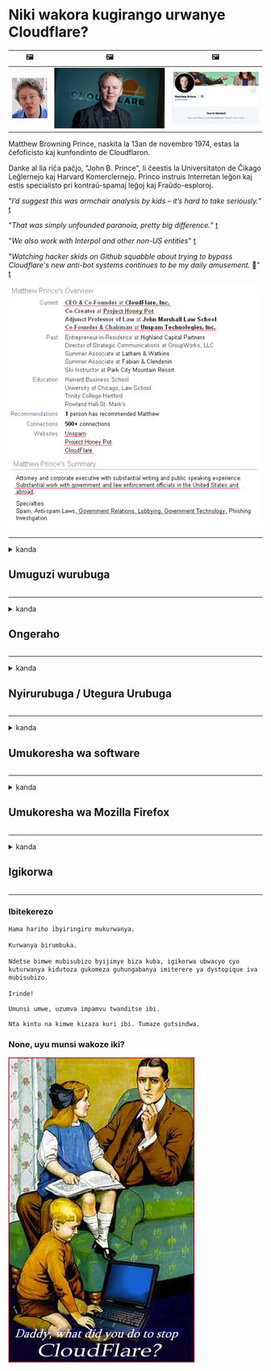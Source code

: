 # Niki wakora kugirango urwanye Cloudflare?

| 🖼 | 🖼 | 🖼 |
| --- | --- | --- |
| ![](../image/matthew_prince_teen.jpg) | ![](../image/matthew_prince.jpg) | ![](../image/blockedbymatthewprince.jpg) |


Matthew Browning Prince, naskita la 13an de novembro 1974, estas la ĉefoficisto kaj kunfondinto de Cloudflaron.

Danke al lia riĉa paĉjo, "John B. Prince", li ĉeestis la Universitaton de Ĉikago Leĝlernejo kaj Harvard Komerclernejo.
Princo instruis Interretan leĝon kaj estis specialisto pri kontraŭ-spamaj leĝoj kaj Fraŭdo-esploroj.


"*I’d suggest this was armchair analysis by kids – it’s hard to take seriously.*" [t](https://www.theguardian.com/technology/2015/nov/19/cloudflare-accused-by-anonymous-helping-isis)

"*That was simply unfounded paranoia, pretty big difference.*"  [t](https://twitter.com/xxdesmus/status/992757936123359233)

"*We also work with Interpol and other non-US entities*" [t](https://twitter.com/eastdakota/status/1203028504184360960)

"*Watching hacker skids on Github squabble about trying to bypass Cloudflare's new anti-bot systems continues to be my daily amusement.* 🍿" [t](https://twitter.com/eastdakota/status/1273277839102656515)


![](../image/whoismp.jpg)

---


<details>
<summary>kanda

## Umuguzi wurubuga
</summary>


- Niba urubuga ukunda rukoresha Cloudflare, ubabwire kudakoresha Cloudflare.
  - Kwinubira ku mbuga nkoranyambaga nka Facebook, Reddit, Twitter cyangwa Mastodon ntacyo bihindura. [Ibikorwa biranguruye kuruta hashtags.](https://twitter.com/phyzonloop/status/1274132092490862594)
  - Gerageza kuvugana na nyirurubuga niba ushaka kwigira ingirakamaro.

[Cloudflare ati](https://github.com/Eloston/ungoogled-chromium/issues/783):
```
Turagusaba ko wagera kubayobozi kuri serivisi cyangwa imbuga zihariye uhura nazo kandi ugasangira uburambe.
```

[Niba utabisabye, nyiri urubuga ntabwo azi iki kibazo.](../PEOPLE.md)

![](../image/liberapay.jpg)

[Urugero rwiza](https://counterpartytalk.org/t/turn-off-cloudflare-on-counterparty-co-plz/164/5).<br>
Ufite ikibazo? [Zamura ijwi ryawe nonaha.](https://github.com/maraoz/maraoz.github.io/issues/1) Urugero hepfo.

```
Urimo gufasha gusa kugenzura ibigo no kugenzura imbaga.
http://crimeflare.eu.org
```

```
Urupapuro rwurubuga rwawe ruri mu buzima-bwihohotera bwihariye bwikingiye-busitani bwa CloudFlare.
http://crimeflare.eu.org
```

- Fata umwanya wo gusoma politiki yibanga y'urubuga.
  - niba urubuga ruri inyuma ya Cloudflare cyangwa urubuga rukoresha serivisi zihujwe na Cloudflare.

Igomba gusobanura icyo "Cloudflare" aricyo, kandi igasaba uruhushya rwo gusangira amakuru yawe na Cloudflare. Kutabikora bizavamo kutizerana kandi urubuga ruvugwa rugomba kwirindwa.

[Urugero rwa politiki yerekeye ubuzima bwite yemewe hano](https://archive.is/bDlTz) ("Subprocessors" > "Entity Name")

```
Nasomye politiki yi banga yawe kandi sinshobora kubona ijambo Cloudflare.
Nanze gusangira nawe amakuru niba ukomeje kugaburira amakuru yanjye kuri Cloudflare.
http://crimeflare.eu.org
```

Uru nurugero rwa politiki yi banga idafite ijambo Cloudflare.
[Liberland Jobs](https://archive.is/daKIr) [privacy policy](https://docsend.com/view/feiwyte):

![](../image/cfwontobey.jpg)

Cloudflare ifite politiki yihariye.
[Cloudflare ikunda abantu doxxing.](https://www.reddit.com/r/GamerGhazi/comments/2s64fe/be_wary_reporting_to_cloudflare/)

Dore urugero rwiza kumpapuro zo kwiyandikisha kurubuga.
AFAIK, urubuga rwa zeru kora ibi. Uzabizera?

```
Ukanze "Kwiyandikisha kuri XYZ", wemera amasezerano ya serivisi n'amabwiriza yerekeye ubuzima bwite.
Uremera kandi gusangira amakuru yawe na Cloudflare kandi ukemera no gutangaza ibanga ryibicu.
Niba Cloudflare imennye amakuru yawe cyangwa ntizakwemerera guhuza na seriveri zacu, ntabwo ari amakosa yacu. [*]

[ Iyandikishe ] [ Ntabwo nemeranya ]
```
[*] [PEOPLE.md](../PEOPLE.md)


- Gerageza kudakoresha serivisi zabo. Wibuke ko ukurikiranwa na Cloudflare.
  - ["I'm in your TLS, sniffin' your passworz"](../image/iminurtls.jpg)

- Shakisha urundi rubuga. Hariho ubundi buryo n'amahirwe kuri enterineti!

- Emeza inshuti zawe gukoresha Tor buri munsi.
  - Kutamenyekana bigomba kuba igipimo cya enterineti ifunguye!
  - [Menya ko umushinga wa Tor udakunda uyu mushinga.](../HISTORY.md)

</details>

------

<details>
<summary>kanda

## Ongeraho
</summary>

- Niba mushakisha yawe ari Firefox, Tor Browser, cyangwa Chromium Ungoogled koresha imwe muribi wongeyeho.
  - Niba ushaka kongeramo izindi nshya wongeyeho ubaze kubyerekeye mbere.


| Izina | Iterambere | Inkunga | Irashobora guhagarika | Urashobora Kumenyesha | Chrome |
| -------- | -------- | -------- | -------- | -------- | -------- |
| [Bloku Cloudflaron MITM-Atakon](../subfiles/about.bcma.md) | #Addon | [ ? ](http://crimeflare.eu.org/) | **Yego**     | **Yego**     |  **Yego** |
| [Ĉu ligoj estas vundeblaj al MITM-atako?](../subfiles/about.ismm.md) | #Addon | [ ? ](http://crimeflare.eu.org/) | Oya     | **Yego**     |  **Yego** |
| [Ĉu ĉi tiuj ligoj blokos Tor-uzanton?](../subfiles/about.isat.md) | #Addon | [ ? ](http://crimeflare.eu.org/) | Oya     | **Yego**     |  **Yego** |
| [Block Cloudflare MITM Attack](https://trac.torproject.org/projects/tor/attachment/ticket/24351/block_cloudflare_mitm_attack-1.0.14.1-an%2Bfx.xpi)<br>[**DELETED BY TOR PROJECT**](../HISTORY.md) | nullius | [ ? ](../tool/block_cloudflare_mitm_fx), [Link](http://crimeflare.eu.org/) | **Yego**     | **Yego**     |  Oya |
| [TPRB](http://34ahehcli3epmhbu2wbl6kw6zdfl74iyc4vg3ja4xwhhst332z3knkyd.onion/) | Sw | [ ? ](http://34ahehcli3epmhbu2wbl6kw6zdfl74iyc4vg3ja4xwhhst332z3knkyd.onion/) | **Yego**     | **Yego**     |  Oya |
| [Detect Cloudflare](https://addons.mozilla.org/en-US/firefox/addon/detect-cloudflare/) | Frank Otto | [ ? ](https://github.com/traktofon/cf-detect) | Oya     | **Yego**     |  Oya |
| [True Sight](https://addons.mozilla.org/en-US/firefox/addon/detect-cloudflare-plus/) | claustromaniac | [ ? ](https://github.com/claustromaniac/detect-cloudflare-plus) | Oya     | **Yego**     |  Oya |
| [Which Cloudflare datacenter am I visiting?](https://addons.mozilla.org/en-US/firefox/addon/cf-pop/) | 依云 | [ ? ](https://github.com/lilydjwg/cf-pop) | Oya     | **Yego**     |  Oya |


- "Decentraleyes" irashobora guhagarika guhuza na "CDNJS (Cloudflare)".
  - Irinda ibyifuzo byinshi kugera kumurongo, kandi ikora dosiye zaho kugirango imbuga zidacika.
  - Iterambere yarashubije: "[very concerning indeed](https://github.com/Synzvato/decentraleyes/issues/236#issuecomment-352049501)", "[widespread usage severely centralizes the web](https://github.com/Synzvato/decentraleyes/issues/251#issuecomment-366752049)"

- [Urashobora kandi gukuraho cyangwa kutizera icyemezo cya Cloudflare mubuyobozi bwawe (CA).](https://www.ssl.com/how-to/remove-root-certificate-firefox/)

</details>

------

<details>
<summary>kanda

## Nyirurubuga / Utegura Urubuga
</summary>


![](../image/word_cloudflarefree.jpg)

- Ntukoreshe Cloudflare igisubizo, Igihe.
  - Urashobora gukora ibirenze ibyo, sibyo? [Dore uburyo bwo kuvanaho Cloudflare abiyandikisha, gahunda, domaine, cyangwa konti.](https://support.cloudflare.com/hc/en-us/articles/200167776-Removing-subscriptions-plans-domains-or-accounts)

| 🖼 | 🖼 |
| --- | --- |
| ![](../image/htmlalertcloudflare.jpg) | ![](../image/htmlalertcloudflare2.jpg) |

- Urashaka abakiriya benshi? Uzi icyo gukora. Ibitekerezo ni "hejuru y'umurongo".
  - [Mwaramutse, wanditse ngo "Dufatana uburemere ubuzima bwawe bwite" ariko nabonye "Ikosa 403 Byabujijwe Proxy Anonymous Proxy".](https://it.slashdot.org/story/19/02/19/0033255/stop-saying-we-take-your-privacy-and-security-seriously) Kuki uhagarika Tor Cyangwa VPN? Kandi kuki uhagarika imeri zigihe gito?

![](../image/anonexist.jpg)

- Gukoresha Cloudflare bizongera amahirwe yo guhagarara. Abashyitsi ntibashobora kugera kurubuga rwawe niba seriveri yawe iri hasi cyangwa Cloudflare iri hasi.
  - [Wigeze utekereza ko Cloudflare itigera imanuka?](https://www.ibtimes.com/cloudflare-down-not-working-sites-producing-504-gateway-timeout-errors-2618008) [Another](https://twitter.com/Jedduff/status/1097875615997399040) [sample](https://twitter.com/search?f=tweets&vertical=default&q=Cloudflare%20is%20having%20problems). [Need more](../PEOPLE.md)?

![](../image/cloudflareinternalerror.jpg)

- Gukoresha Cloudflare kugirango uhagararire "serivise ya API", "seriveri ivugurura software" cyangwa "ibiryo bya RSS" bizangiza umukiriya wawe. Umukiriya yaguhamagaye ati "sinshobora gukoresha API yawe", kandi ntuzi igitekerezo kirimo. Cloudflare irashobora guhagarika bucece umukiriya wawe. Utekereza ko ari byiza?
  - Hano hari abakiriya benshi basoma RSS hamwe nabasomyi ba RSS kumurongo. Kuki utangaza ibiryo bya RSS niba utemerera abantu kwiyandikisha?

![](../image/rssfeedovercf.jpg)

- Ukeneye icyemezo cya HTTPS? Koresha "Reka Encrypt" cyangwa uyigure muri sosiyete ya CA gusa.

- Ukeneye seriveri ya DNS? Ntushobora gushiraho seriveri yawe bwite? Bite ho kuri bo: [Hurricane Electric Free DNS](https://dns.he.net/), [Dyn.com](https://dyn.com/dns/), [1984 Hosting](https://www.1984hosting.com/), [Afraid.Org (Admin gusiba konte yawe niba ukoresha TOR)](https://freedns.afraid.org/)

- Urashaka serivisi yo kwakira? Ubuntu gusa? Bite ho kuri bo: [Onion Service](http://vww6ybal4bd7szmgncyruucpgfkqahzddi37ktceo3ah7ngmcopnpyyd.onion/en/security/network-security/tor/onionservices-best-practices), [Free Web Hosting Area](https://freewha.com/), [Autistici/Inventati Web Site Hosting](https://www.autinv5q6en4gpf4.onion/services/website), [Github Pages](https://pages.github.com/), [Surge](https://surge.sh/)
  - [Ibindi Kuri Cloudflare](../subfiles/cloudflare-alternatives.md)

- Urimo gukoresha "cloudflare-ipfs.com"? [Uziko Cloudflare IPFS ari mbi?](../PEOPLE.md)

- Shyira Urubuga Porogaramu Firewall nka OWASP na Fail2Ban kuri seriveri yawe hanyuma ubigene neza.
  - Guhagarika Tor ntabwo ari igisubizo. Ntugahane abantu bose kubakoresha nabi gusa.

- Ongera uhagarike cyangwa uhagarike abakoresha "Cloudflare Warp" kwinjira kurubuga rwawe. Kandi utange impamvu niba ubishoboye.

> Urutonde rwa IP: "[Cloudflare ya IP igezweho](cloudflare_inc/)"

> A: Gusa ubahagarike

```
server {
...
deny 173.245.48.0/20;
deny 103.21.244.0/22;
deny 103.22.200.0/22;
deny 103.31.4.0/22;
deny 141.101.64.0/18;
deny 108.162.192.0/18;
deny 190.93.240.0/20;
deny 188.114.96.0/20;
deny 197.234.240.0/22;
deny 198.41.128.0/17;
deny 162.158.0.0/15;
deny 104.16.0.0/12;
deny 172.64.0.0/13;
deny 131.0.72.0/22;
deny 2400:cb00::/32;
deny 2606:4700::/32;
deny 2803:f800::/32;
deny 2405:b500::/32;
deny 2405:8100::/32;
deny 2a06:98c0::/29;
deny 2c0f:f248::/32;
...
}
```

> B: Ohereza kurupapuro rwo kuburira

```
http {
...
geo $iscf {
default 0;
173.245.48.0/20 1;
103.21.244.0/22 1;
103.22.200.0/22 1;
103.31.4.0/22 1;
141.101.64.0/18 1;
108.162.192.0/18 1;
190.93.240.0/20 1;
188.114.96.0/20 1;
197.234.240.0/22 1;
198.41.128.0/17 1;
162.158.0.0/15 1;
104.16.0.0/12 1;
172.64.0.0/13 1;
131.0.72.0/22 1;
2400:cb00::/32 1;
2606:4700::/32 1;
2803:f800::/32 1;
2405:b500::/32 1;
2405:8100::/32 1;
2a06:98c0::/29 1;
2c0f:f248::/32 1;
}
...
}

server {
...
if ($iscf) {rewrite ^ https://example.com/cfwsorry.php;}
...
}

<?php
header('HTTP/1.1 406 Not Acceptable');
echo <<<CLOUDFLARED
Thank you for visiting ourwebsite.com!<br />
We are sorry, but we can't serve you because your connection is being intercepted by Cloudflare.<br />
Please read http://crimeflare.eu.org for more information.<br />
CLOUDFLARED;
die();
```

- Shiraho Tor Onion Service cyangwa I2P ushireho niba wemera umudendezo kandi ukira abakoresha batazwi.

- Baza inama kubandi bakoresha urubuga rwa Clearnet / Tor kandi ushake inshuti zitamenyekana!

</details>

------

<details>
<summary>kanda

## Umukoresha wa software
</summary>


- Ubwumvikane buke bukoresha CloudFlare. Ubundi buryo? Turabasaba [**Briar** (Android)](https://f-droid.org/en/packages/org.briarproject.briar.android/), [Ricochet (PC)](https://ricochet.im/), [Tox + Tor (Android/PC)](https://tox.chat/download.html)
  - Briar irimo Tor daemon kugirango utagomba kwishyiriraho Orbot.
  - Abategura Qwtch, Fungura ibanga, wasibye guhagarika_ibicu umushinga woherejwe na serivise ya git nta nteguza.

- Niba ukoresha Debian GNU / Linux, cyangwa ibikomokaho byose, iyandikishe: [bug #831835](https://bugs.debian.org/cgi-bin/bugreport.cgi?bug=831835). Niba kandi ubishoboye, fasha kugenzura ibipapuro, kandi ufashe umurinzi kugera kumyanzuro iboneye niba igomba kwemerwa.

- Buri gihe usabe izi mushakisha.

| Izina | Iterambere | Inkunga | Igitekerezo |
| -------- | -------- | -------- | -------- |
| [Ungoogled-Chromium](https://ungoogled-software.github.io/ungoogled-chromium-binaries/) | Eloston | [ ? ](https://github.com/Eloston/ungoogled-chromium) | PC (Win, Mac, Linux)  _!Tor_ |
| [Bromite](https://www.bromite.org/fdroid) | Bromite | [ ? ](https://github.com/bromite/bromite/issues) | Android  _!Tor_ |
| [Tor Browser](https://www.torproject.org/download/) | Tor Project | [ ? ](https://support.torproject.org/) | PC (Win, Mac, Linux)  _Tor_|
| [Tor Browser Android](https://www.torproject.org/download/) | Tor Project | [ ? ](https://support.torproject.org/) | Android  _Tor_|
| [Onion Browser](https://itunes.apple.com/us/app/onion-browser/id519296448?mt=8) | Mike Tigas | [ ? ](https://github.com/OnionBrowser/OnionBrowser/issues) | Apple iOS  _Tor_|
| [GNU/Icecat](https://www.gnu.org/software/gnuzilla/) | GNU | [ ? ](https://www.gnu.org/software/gnuzilla/) | PC (Linux) |
| [IceCatMobile](https://f-droid.org/en/packages/org.gnu.icecat/) | GNU | [ ? ](https://lists.gnu.org/mailman/listinfo/bug-gnuzilla) | Android |
| [Iridium Browser](https://iridiumbrowser.de/about/) | Iridium | [ ? ](https://github.com/iridium-browser/iridium-browser/) | PC (Win, Mac, Linux, OpenBSD) |


Ibindi bikoresho bya software ntabwo bidatunganye. Ibi ntibisobanura ko mushakisha ya Tor "itunganye".
Nta mutekano 100% cyangwa 100% wigenga kuri enterineti n'ikoranabuhanga.

- Ntushaka gukoresha Tor? Urashobora gukoresha mushakisha iyariyo yose hamwe na Tor daemon.
  - [Menya ko umushinga wa Tor udakunda ibi.](https://support.torproject.org/tbb/tbb-9/) Koresha Tor Browser niba ubishoboye.
- [Nigute wakoresha Chromium hamwe na Tor](../subfiles/chromium_tor.md)


Reka tuvuge kubyerekeye ubuzima bwite bwa software.

- [Niba ukeneye rwose gukoresha Firefox, hitamo "Firefox ESR".](https://www.mozilla.org/en-US/firefox/organizations/)
  - [Firefox - Indorerezi za Spyware](https://spyware.neocities.org/articles/firefox.html)
  - [Firefox yanze kuvuga ubusa, ibuza kuvuga ubusa](https://web.archive.org/web/20200423010026/https://reclaimthenet.org/firefox-rejects-free-speech-bans-free-speech-commenting-plugin-dissenter-from-its-extensions-gallery/)
  - ["100+ kumanura. Birasa nkaho gusaba isosiyete ikora software gukomera ... software ni myinshi cyane muriyi minsi."](https://old.reddit.com/r/firefox/comments/gutdiw/weve_got_work_to_do_the_mozilla_blog/fslbbb6/)
  - [Uh, kuki Firefox inyereka amahuza yatewe inkunga muri URL bar?](https://www.reddit.com/r/firefox/comments/jybx2w/uh_why_is_firefox_showing_me_sponsored_links_in/)
  - [Mozilla - Shitani yigize umuntu](https://digdeeper.neocities.org/ghost/mozilla.html)

- [Wibuke, Mozilla ikoresha serivisi ya Cloudflare.](https://www.robtex.com/dns-lookup/www.mozilla.org) [Bakoresha kandi serivisi ya DNS ya Cloudflare kubicuruzwa byabo.](https://www.theregister.co.uk/2018/03/21/mozilla_testing_dns_encryption/)

- [Mozilla yanze iyi tike kumugaragaro.](https://bugzilla.mozilla.org/show_bug.cgi?id=1426618)

- [Firefox Kwibanda ni urwenya.](https://github.com/mozilla-mobile/focus-android/issues/1743) [Basezeranije kuzimya telemetrie ariko barayihindura.](https://github.com/mozilla-mobile/focus-android/issues/4210)

- [PaleMoon / Basilisk uteza imbere akunda Cloudflare.](https://github.com/mozilla-mobile/focus-android/issues/1743#issuecomment-345993097)
  - [Ububiko bwa Pale Moon's Archive Seriveri yibye kandi ikwirakwiza malware amezi 18](https://www.reddit.com/r/privacytoolsIO/comments/cc808y/pale_moons_archive_server_hacked_and_spread/)
  - Yanga kandi abakoresha Tor - "[Reka byange Tor. Ndatekereza ko imbuga nyinshi zigomba kwanga Tor urebye ibintu bikabije byo guhohoterwa.](https://github.com/yacy/yacy_search_server/issues/314#issuecomment-565932097)"

- [Waterfox ifite ikibazo gikomeye "terefone murugo"](https://spyware.neocities.org/articles/waterfox.html)

- [Google Chrome ni intasi.](https://www.gnu.org/proprietary/malware-google.en.html)
  - [Google yerekana ibikorwa byawe.](https://spyware.neocities.org/articles/chrome.html)

- [SRWare Iron ikora terefone nyinshi murugo.](https://spyware.neocities.org/articles/iron.html) Ihuza kandi kuri google domaine.

- [Intwari Browser yera ya Facebook / Abakurikirana Twitter.](https://www.bleepingcomputer.com/news/security/facebook-twitter-trackers-whitelisted-by-brave-browser/)
  - [Hano hari ibibazo byinshi.](https://spyware.neocities.org/articles/brave.html)
  - [indangamuntu](https://twitter.com/cryptonator1337/status/1269594587716374528)

- [Microsoft Edge ireka Facebook ikoresha Flash code inyuma yabakoresha.](https://www.zdnet.com/article/microsoft-edge-lets-facebook-run-flash-code-behind-users-backs/)

- [Vivaldi ntabwo yubaha ubuzima bwawe bwite.](https://spyware.neocities.org/articles/vivaldi.html)

- [Urwego rwa spyware urwego: Rwinshi cyane](https://spyware.neocities.org/articles/opera.html)

- Apple iOS: [Ntugomba gukoresha iOS na gato, cyane cyane ko ari malware.](https://www.gnu.org/proprietary/malware-apple.html)

Kubwibyo turasaba hejuru kumeza gusa. Ntakindi.

</details>

------

<details>
<summary>kanda

## Umukoresha wa Mozilla Firefox
</summary>


- "Firefox Nightly" izohereza amakuru yo murwego rwohejuru kuri seriveri ya Mozilla nta buryo bwo guhitamo.
  - [Seriveri ya Mozilla iri kwitwara neza Cloudflare](https://www.digwebinterface.com/?hostnames=www.mozilla.org%0D%0Amozilla.cloudflare-dns.com&type=&ns=resolver&useresolver=8.8.4.4&nameservers=)

- Birashoboka kubuza Firefox guhuza seriveri ya Mozilla.
  - [Politiki ya Mozilla-inyandikorugero](https://github.com/mozilla/policy-templates/blob/master/README.md)
  - Wibuke aya mayeri ashobora guhagarika gukora muburyo bwanyuma kuko Mozilla akunda kwandikwa wenyine.
  - Koresha firewall na DNS muyunguruzi kugirango ubihagarike burundu.

"`/distribution/policies.json`"

>     "WebsiteFilter": {
> 		"Block": [
> 		"*://*.mozilla.com/*",
> 		"*://*.mozilla.net/*",
> 		"*://*.mozilla.org/*",
> 		"*://webcompat.com/*",
> 		"*://*.firefox.com/*",
> 		"*://*.thunderbird.net/*",
> 		"*://*.cloudflare.com/*"
> 		]
>     },


- ~~Menyesha ikosa kuri tracker ya mozilla, ubabwire kudakoresha Cloudflare.~~ Hariho raporo yamakosa kuri bugzilla. Abantu benshi bashyizwe ahagaragara impungenge zabo, icyakora amakosa yarihishijwe na admin muri 2018.

- Urashobora guhagarika DoH muri Firefox.
  - [Hindura DNS isanzwe itanga firefox](../subfiles/change-firefox-dns.md)

![](../image/firefoxdns.jpg)

- [Niba ushaka gukoresha DNS itari ISP, tekereza gukoresha serivise ya OpenNIC Tier2 DNS cyangwa serivisi iyo ari yo yose itari Cloudflare DNS.](https://wiki.opennic.org/start)
![](../image/opennic.jpg)
  - Hagarika Cloudflare hamwe na DNS. [Crimeflare DNS](https://dns.crimeflare.eu.org/)

- Urashobora gukoresha Tor nkumuti wa DNS. [Niba utari umuhanga wa Tor, baza ikibazo hano.](https://tor.stackexchange.com/)

> **Nigute?**
> 1. Kuramo Tor hanyuma uyishyire kuri mudasobwa yawe.
> 2. Ongeraho uyu murongo kuri dosiye "torrc".
> DNSPort 127.0.0.1:53
> 3. Ongera utangire Tor.
> 4. Shyira seriveri ya DNS kuri "127.0.0.1".

</details>

------

<details>
<summary>kanda

## Igikorwa
</summary>


- Bwira abandi hafi yawe ububi bwa Cloudflare.

- [Fasha kunoza ububiko.](http://crimeflare.eu.org)
  - Urutonde rwombi, impaka zirwanya nibisobanuro birambuye.

- [Inyandiko kandi utangaze cyane aho ibintu bitagenda neza na Cloudflare (nibindi bigo bisa), urebe neza ko uvuga ububiko iyo ubikoze](http://crimeflare.eu.org) :)

- Shaka abantu benshi bakoresha Tor muburyo busanzwe kugirango bashobore kumenya urubuga uhereye mubice bitandukanye byisi.

- Tangira amatsinda, mubitangazamakuru rusange hamwe ninyama, byahariwe kubohora isi muri Cloudflare.

- Mugihe bibaye ngombwa, ihuza aya matsinda kuriyi bubiko - aha hashobora kuba umwanya wo guhuza ibikorwa hamwe nkitsinda.

- [Tangira akazu gashobora gutanga ibisobanuro bifatika bitari ibigo kuri Cloudflare.](../subfiles/cloudflare-alternatives.md)

- Tumenyeshe ubundi buryo bwo gufasha byibuze gutanga uburinzi butandukanye burwanya Cloudflare.

- Niba uri umukiriya wa Cloudflare, shiraho igenamiterere ryawe bwite, hanyuma utegereze kubarenga.
  - [Noneho ubazane mubirego byo kurwanya spam / kwiherera.](https://twitter.com/thexpaw/status/1108424723233419264)

- Niba uri muri Reta zunzubumwe za Amerika kandi urubuga ruvugwa ni banki cyangwa umucungamari, gerageza kuzana igitutu cyamategeko mu itegeko rya Gramm - Leach - Bliley, cyangwa Abanyamerika bafite DIsability Act hanyuma utubwire aho ugeze .

- Niba urubuga ari urubuga rwa leta, gerageza kuzana igitutu cyamategeko munsi yivugururwa rya 1 ryitegeko nshinga rya Amerika.

- Niba ufite ubwenegihugu bwa EU, hamagara kurubuga kugirango wohereze amakuru yawe bwite mumabwiriza rusange yo kurinda amakuru. Niba banze kuguha amakuru yawe, ibyo ni ukurenga ku mategeko.

- Ku masosiyete avuga ko atanga serivisi kurubuga rwabo gerageza kubamenyesha nk "kwamamaza ibinyoma" mumashyirahamwe arengera abaguzi na BBB. Urubuga rwa Cloudflare rutangwa na seriveri ya Cloudflare.

- [ITU ivuga mu rwego rwa Amerika ko Cloudflare itangiye kuba nini bihagije kuburyo amategeko abuza kwishyiriraho ibiciro.](https://www.itu.int/en/ITU-T/Workshops-and-Seminars/20181218/Documents/Geoff_Huston_Presentation.pdf)

- Birashoboka ko verisiyo ya 4 ya GNU GPL ishobora kuba ikubiyemo ingingo yo kubika kode yinkomoko inyuma yiyi serivisi, bisaba GPLv4 zose hamwe na porogaramu nyuma yuko byibuze code yinkomoko ishobora kugerwaho hifashishijwe uburyo butavangura abakoresha Tor.

</details>

------

### Ibitekerezo

```
Hama hariho ibyiringiro mukurwanya.

Kurwanya birumbuka.

Ndetse bimwe mubisubizo byijimye biza kuba, igikorwa ubwacyo cyo kuturwanya kidutoza gukomeza guhungabanya imiterere ya dystopique iva mubisubizo.

Irinde!
```

```
Umunsi umwe, uzumva impamvu twanditse ibi.
```

```
Nta kintu na kimwe kizaza kuri ibi. Tumaze gutsindwa.
```

### None, uyu munsi wakoze iki?


![](../image/stopcf.jpg)
